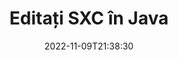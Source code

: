---
############################# Static ############################
layout: "auto-gen-editor"
date: 2022-11-09T21:38:30
draft: false
otherformats: doc docx docm dotx xls xlsx xlsm ppt pptx pptm mobi epub html mhtml txt xml csv rtf odt msg

############################# Head ############################
head_title: "Editor SXC — Editați SXC în Java"
head_description: "Cum se editează SXC în Java folosind câteva rânduri de cod? Utilizați API-urile de procesare a documentelor GroupDocs pentru a edita, actualiza și salva peste 30 de formate de fișiere."

############################# Header ############################
title: "Editați SXC în Java"
description: "Editare SXC eficientă și robustă folosind GroupDocs.Editor pe partea de server pentru API-urile Java, fără utilizarea vreunui software precum Microsoft sau Open Office."
bg_image: "https://cms.admin.containerize.com/templates/aspose/App_Themes/V3/images/bg/header1.png"
bg_overlay: false
button:
    enable: true
    icon: "fas fa-arrow-down"
    label: "Descarcare varianta scurta de prezentare gratuita"
    link: "https://downloads.groupdocs.com/editor/java"

############################# SubMenu ############################
submenu:
    enable: true

    left:
        img_alt: "GroupDocs.Editor for Java"
        image: "https://cms.admin.containerize.com/templates/groupdocs/images/product-logos/90x90-noborder/groupdocs-editor-java.png"
        product: "GroupDocs.Editor"
        platform: "Java"

    middle:
        button:

            # button loop
            - link: "https://apireference.groupdocs.com/editor/java"
              text: "Referință API"

            # button loop
            - link: "https://github.com/groupdocs-editor"
              text: "Exemple de coduri"

            # button loop
            - link: "https://products.groupdocs.app/editor/family"
              text: "Demo live"

            # button loop
            - link: "https://purchase.groupdocs.com/pricing/editor/java"
              text: "Prețuri"

    right:
        link_download: "https://downloads.groupdocs.com/editor"
        link_learn: "https://docs.groupdocs.com/editor/java"
        link_buy: "https://purchase.groupdocs.com"

############################# About ############################
about:
    enable: true
    title: "Despre GroupDocs.Editor for Java API"
    content: |
        [GroupDocs.Editor for Java](/ro/editor/java/) API este o alegere potrivită pentru a edita documente și prezentări Microsoft Word, Excel, PowerPoint, Open Office. GroupDocs.Editor este un API de sine stătător care este potrivit pentru sistemele server și back-end unde este necesară o performanță ridicată. Nu depinde de niciun software precum Microsoft sau Open Office.

############################# Steps ############################
steps:
    enable: true
    title_left: "Pași pentru a edita SXC în Java"
    content_left: |
        [GroupDocs.Editor for Java](/ro/editor/java/) oferă dezvoltatorilor o modalitate simplă și simplă de a edita fișierele SXC folosind câteva rânduri de cod.
        * Creați o instanță a clasei `Editor` cu calea fișierului sau fluxul obligatoriu și clasa opțională `SpreadsheetLoadOptions` și încărcați fișierul SXC
        * Creați și setați instanța clasei `SpreadsheetEditOptions` pentru formatul de fișier SXC
        * Apelați metoda `Editor.Edit()` și obțineți documentul SXC în format HTML care este ușor de editat cu orice editor WYSIWYG.
        * Apelați metoda `Editor.Save()` și salvați fișierul editat SXC folosind clasa `SpreadsheetSaveOptions`

        
    title_right: "Cerințe de sistem"
    content_right: |
        O editare de bază a documentelor cu API-urile GroupDocs.Editor for Java poate fi realizată prin implementarea câțiva pași simpli. API-urile noastre sunt acceptate pe toate platformele și sistemele de operare majore. Înainte de a executa codul de mai jos, vă rugăm să vă asigurați că aveți următoarele cerințe preliminare instalate pe sistemul dumneavoastră.

        * Sisteme de operare: Microsoft Windows, Linux, MacOS
        * Medii de dezvoltare: NetBeans, IntelliJ IDEA, Eclipse
        * Cadre: Java 7 (1.7) and above
        * Obțineți cea mai recentă versiune de GroupDocs.Editor for Java descărcată de pe [Maven](https://repository.groupdocs.com/editor/)
        
    code: |        
        ```java
        // Load the SXC file into Editor with the optional SpreadsheetLoadOptions
        Editor editor = new Editor("source.sxc", new SpreadsheetLoadOptions());

        // Create and adjust the edit options
        SpreadsheetEditOptions editOptions = new SpreadsheetEditOptions();
        editOptions.setWorksheetIndex(1);//select a tab (worksheet) to edit

        // Open input SXC document for edit — obtain an intermediate document, that can be edited
        EditableDocument beforeEdit = editor.edit(editOptions);

        // Grab SXC document content and associated resources from editable document
        string content = beforeEdit.getContent();

        // Send the content to WYSIWYG-editor, edit it there, and send edited content back to the server-side
        // This step simulates a such operation
        string updatedContent = content.replace("Cell Text", "Edited Cell Text");

        // Grab edited content and resources from WYSIWYG-editor and create a new EditableDocument instance from it
        EditableDocument afterEdit = EditableDocument.fromMarkup(updatedContent, null);

        // Create a save options and select a desired output format
        SpreadsheetSaveOptions saveOptions = new SpreadsheetSaveOptions(SpreadsheetFormats.Sxc);

        // Save edited SXC document to the file
        editor.save(afterEdit, "edited.sxc", saveOptions);
        ```
        
############################# Demos ############################
demos:
    enable: true
    title: "SXC Editor Demo live"
    content: |
        Editați SXC chiar acum, vizitând site-ul [GroupDocs.Editor Live Demos](https://products.groupdocs.app/editor/family).
        Demo-ul live are următoarele beneficii
        
############################# More Formats ############################
more_formats:
    enable: true
    title: "Alți editori acceptați"
    content: |
        De asemenea, puteți edita și alte formate de fișiere. Vă rugăm să vedeți mai jos lista completă.


############################# Back to top ###############################
back_to_top:
    enable: true
---